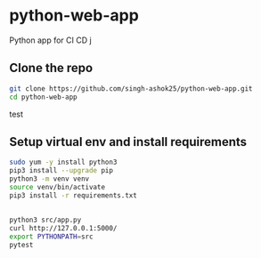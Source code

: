 # python-web-app
Python app for CI CD j

## Clone the repo 
```sh
git clone https://github.com/singh-ashok25/python-web-app.git
cd python-web-app
```
test


## Setup virtual env and install requirements
```sh
sudo yum -y install python3
pip3 install --upgrade pip
python3 -m venv venv
source venv/bin/activate
pip3 install -r requirements.txt
```

## 
```sh
python3 src/app.py 
curl http://127.0.0.1:5000/ 
export PYTHONPATH=src
pytest
```


